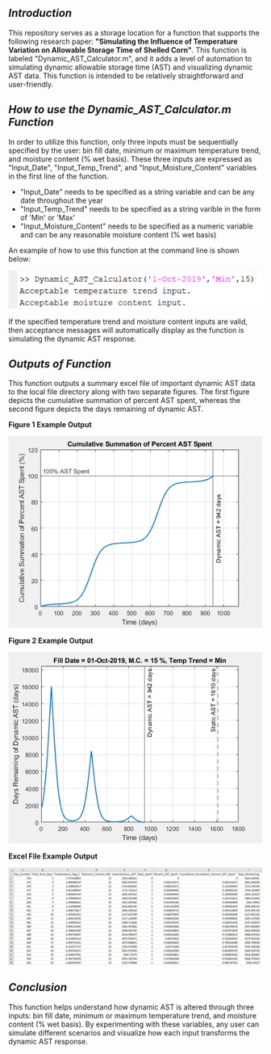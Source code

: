 ## _Introduction_

This repository serves as a storage location for a function that supports the following research paper: **"Simulating the Influence of Temperature Variation on Allowable Storage Time of Shelled Corn"**.  This function is labeled "Dynamic_AST_Calculator.m", and it adds a level of automation to simulating dynamic allowable storage time (AST) and visualizing dynamic AST data.  This function is intended to be relatively straightforward and user-friendly.


## _How to use the Dynamic_AST_Calculator.m Function_

In order to utilize this function, only three inputs must be sequentially specified by the user: bin fill date, minimum or maximum temperature trend, and moisture content (% wet basis).  These three inputs are expressed as "Input_Date", "Input_Temp_Trend", and "Input_Moisture_Content" variables in the first line of the function.  
 
   - "Input_Date" needs to be specified as a string variable and can be any date throughout the year
   - "Input_Temp_Trend" needs to be specified as a string varible in the form of 'Min' or 'Max'
   - "Input_Moisture_Content" needs to be specified as a numeric variable and can be any reasonable moisture content (% wet basis)

An example of how to use this function at the command line is shown below:

![image](Example_Outputs_of_Dynamic_AST_Function/Command_Line_Example.PNG "Command Line Example")

If the specified temperature trend and moisture content inputs are valid, then acceptance messages will automatically display as the function is simulating the dynamic AST response.


## _Outputs of Function_

This function outputs a summary excel file of important dynamic AST data to the local file directory along with two separate figures.  The first figure depicts the cumulative summation of percent AST spent, whereas the second figure depicts the days remaining of dynamic AST.

**Figure 1 Example Output**

![image](Example_Outputs_of_Dynamic_AST_Function/Figure_1_Example_Output.PNG "Figure 1 Example Output")

**Figure 2 Example Output**

![image](Example_Outputs_of_Dynamic_AST_Function/Figure_2_Example_Output.PNG "Figure 2 Example Output")

**Excel File Example Output**

![image](Example_Outputs_of_Dynamic_AST_Function/Visual_Example_of_Excel_File_Output.PNG "Visual Example of Excel File Output")


## _Conclusion_

This function helps understand how dynamic AST is altered through three inputs: bin fill date, minimum or maximum temperature trend, and moisture content (% wet basis).  By experimenting with these variables, any user can simulate different scenarios and visualize how each input transforms the dynamic AST response.
